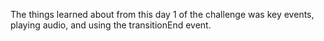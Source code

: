 The things learned about from this day 1 of the challenge was key events, playing audio, and using the transitionEnd event.
